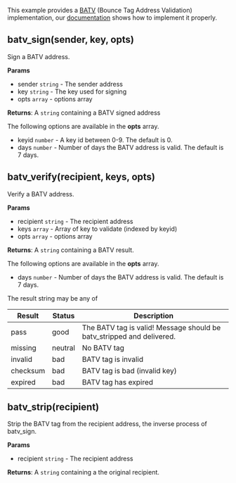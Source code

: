 This example provides a [BATV](http://mipassoc.org/batv/draft-levine-smtp-batv-01.txt) (Bounce Tag Address Validation) implementation, our [documentation](https://support.halon.io/hc/en-us/articles/360002129740) shows how to implement it properly.

## batv_sign(sender, key, opts)

Sign a BATV address.

**Params**

- sender `string` - The sender address
- key `string` - The key used for signing
- opts `array` - options array

**Returns**: A `string` containing a BATV signed address

The following options are available in the **opts** array.

- keyid `number` - A key id between 0-9. The default is 0.
- days `number` - Number of days the BATV address is valid. The default is 7 days.

## batv_verify(recipient, keys, opts)

Verify a BATV address.

**Params**

- recipient `string` - The recipient address
- keys `array` - Array of key to validate (indexed by keyid)
- opts `array` - options array

**Returns**: A `string` containing a BATV result.

The following options are available in the **opts** array.

- days `number` - Number of days the BATV address is valid. The default is 7 days.

The result string may be any of

| Result   | Status  | Description                                                           |
|----------|---------|-----------------------------------------------------------------------|
| pass     | good    | The BATV tag is valid! Message should be batv_stripped and delivered. |
| missing  | neutral | No BATV tag                                                           |
| invalid  | bad     | BATV tag is invalid                                                   |
| checksum | bad     | BATV tag is bad (invalid key)                                         |
| expired  | bad     | BATV tag has expired                                                  |

## batv_strip(recipient)

Strip the BATV tag from the recipient address, the inverse process of batv_sign.

**Params**

- recipient `string` - The recipient address

**Returns**: A `string` containing a the original recipient.
